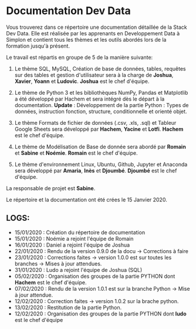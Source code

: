 # Documentation Dev Data

Vous trouverez dans ce répertoire une documentation détaillée de la Stack Dev Data. Elle est réalisée par les apprenants en Developpement Data à Simplon et contient tous les thèmes et les outils abordés lors de la formation jusqu'à présent.

Le travail est répartis en groupe de 5 de la manière suivante:

1. Le thème SQL, MySQL, Création de base de données, tables, requêtes sur des tables et gestion d'utilisateur sera à la charge de **Joshua**, **Xavier**, **Yoann** et **Ludovic**. **Joshua** est le chef d'équipe.

2. Le thème de Python 3 et les bibliothèques NumPy, Pandas et Matplotlib a été développé par Hachem et sera intégré dès le départ à la documentation. **Update** : Développement de la partie Python : Types de données, instruction fonction, structure, conditionnelle et orienté objet.

3. Le thème Formats de fichier de données (.csv, .xls, .sql) et Tableur Google Sheets sera développé par **Hachem**, **Yacine** et **Lotfi**. **Hachem** est le chef d'équipe.

4. Le thème de Modélisation de Base de donnée sera abordé par **Romain** et **Sabine** et **Noémie**. **Romain** est le chef d'équipe.

5. Le thème d'environnement Linux, Ubuntu, Github, Jupyter et Anaconda sera développé par **Amaria**, **Inès** et **Djoumbé**. **Djoumbé** est le chef d'équipe.

La responsable de projet est **Sabine**.

Le répertoire et la documentation ont été crées le 15 Janvier 2020.


## LOGS:

* 15/01/2020 : Création du répertoire de documentation
* 15/01/2020 : Noémie a rejoint l'équipe de Romain
* 16/01/2020 : Daniel a rejoint l'équipe de Joshua
* 22/01/2020 : Rendu de la version 0.9.0 de la docu -> Corrections à faire
* 23/01/2020 : Corrections faites -> version 1.0.0 est sur toutes les branches -> Mises à jour attendues.
* 31/01/2020 : Ludo a rejoint l'équipe de Joshua (SQL)
* 05/02/2020 : Organisation des groupes de la partie PYTHON dont **Hachem** est le chef d'équipe.
* 07/02/2020 : Rendu de la version 1.0.1 est sur la branche Python -> Mise à jour attendue.
* 12/02/2020 : Correction faites -> version 1.0.2 sur la brache python.
* 13/02/2020 : Restitution de la partie Python.
* 12/02/2020 : Organisation des groupes de la partie PYTHON dont **ludo** est le chef d'équipe